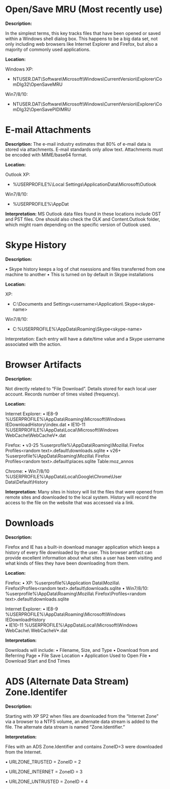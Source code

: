 # Open/Save MRU (Most recently use)

**Description:**

In the simplest terms, this key tracks files that have been opened or saved within a Windows shell dialog box. This happens to be a big data set, not
only including web browsers like Internet Explorer and Firefox, but also a majority of commonly used applications.

**Location:**

Windows XP:
- NTUSER.DAT\Software\Microsoft\Windows\CurrentVersion\Explorer\ComDlg32\OpenSaveMRU

Win7/8/10:
- NTUSER.DAT\Software\Microsoft\Windows\CurrentVersion\Explorer\ComDlg32\OpenSavePIDlMRU

# E-mail Attachments

**Description:**
The e-mail industry estimates that 80% of e-mail data is stored via attachments. E-mail standards only allow text. Attachments must be  encoded with MIME/base64 format.

**Location:**

Outlook XP:
- %USERPROFILE%\Local Settings\ApplicationData\Microsoft\Outlook

Win7/8/10: 
- %USERPROFILE%\AppDat

**Interpretation:**
MS Outlook data files found in these locations include OST and PST files. One should also check the OLK and Content.Outlook folder, which might roam depending on the specific version of Outlook used. 

# Skype History

**Description:**

• Skype history keeps a log of chat nsessions and files transferred from one machine to another
• This is turned on by default in Skype installations 

**Location:**

XP:
- C:\Documents and Settings\<username>\Application\ Skype\<skype-name>

Win7/8/10:
- C:\%USERPROFILE%\AppData\Roaming\Skype\<skype-name>

Interpretation:
Each entry will have a date/time value and a Skype username associated with the action.

# Browser Artifacts

**Description:**

Not directly related to “File Download”. Details stored for each local user account. Records number of times visited (frequency).

**Location:**

Internet Explorer:
• IE8-9 %USERPROFILE%\AppData\Roaming\Microsoft\Windows\
IEDownloadHistory\index.dat
• IE10-11 %USERPROFILE%\AppData\Local\Microsoft\Windows\
WebCache\WebCacheV*.dat

Firefox:
• v3-25 %userprofile%\AppData\Roaming\Mozilla\ Firefox\
Profiles\<random text>.default\downloads.sqlite
• v26+ %userprofile%\AppData\Roaming\Mozilla\ Firefox\
Profiles\<random text>.default\places.sqlite
Table:moz_annos

Chrome:
• Win7/8/10 %USERPROFILE%\AppData\Local\Google\Chrome\User
Data\Default\History

**Interpretation:**
Many sites in history will list the files that were opened from remote sites and downloaded to the local system. History will record the
access to the file on the website that was accessed via a link.

# Downloads

**Description:**

Firefox and IE has a built-in download manager application which keeps a history of every file downloaded by the user. This browser artifact can provide excellent information about what sites a user has been visiting and what kinds of files they have been downloading from them.

**Location:**

Firefox:
• XP: %userprofile%\Application Data\Mozilla\ Firefox\Profiles\<random text>.default\downloads.sqlite
• Win7/8/10: %userprofile%\AppData\Roaming\Mozilla\ Firefox\Profiles\<random text>.default\downloads.sqlite

Internet Explorer:
• IE8-9 %USERPROFILE%\AppData\Roaming\Microsoft\Windows\
IEDownloadHistory\
• IE10-11 %USERPROFILE%\AppData\Local\Microsoft\Windows\
WebCache\ WebCacheV*.dat

**Interpretation:**

Downloads will include:
• Filename, Size, and Type • Download from and Referring Page
• File Save Location • Application Used to Open File
• Download Start and End Times

# ADS (Alternate Data Stream) Zone.Identifer

**Description:**

Starting with XP SP2 when files are downloaded from the “Internet Zone” via a browser to a NTFS volume, an alternate data stream is added to the file. The alternate data stream is named “Zone.Identifier.”

**Interpretation:**

Files with an ADS Zone.Identifier and contains ZoneID=3 were downloaded from the Internet.

• URLZONE_TRUSTED = ZoneID = 2

• URLZONE_INTERNET = ZoneID = 3

• URLZONE_UNTRUSTED = ZoneID = 4
